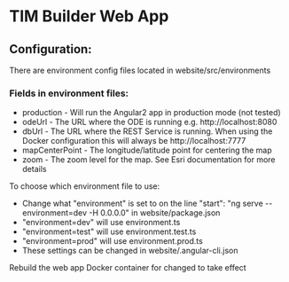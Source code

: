 # TIM Builder Web App

## Configuration: 

There are environment config files located in website/src/environments

### Fields in environment files:

* production - Will run the Angular2 app in production mode (not tested)
* odeUrl - The URL where the ODE is running e.g. http://localhost:8080
* dbUrl - The URL where the REST Service is running. When using the Docker configuration this will always be http://localhost:7777
* mapCenterPoint - The longitude/latitude point for centering the map
* zoom - The zoom level for the map. See Esri documentation for more details

To choose which environment file to use: 
* Change what "environment" is set to on the line "start": "ng serve --environment=dev -H 0.0.0.0" in website/package.json 
* "environment=dev" will use environment.ts
* "environment=test" will use environment.test.ts
* "environment=prod" will use environment.prod.ts
* These settings can be changed in website/.angular-cli.json

Rebuild the web app Docker container for changed to take effect